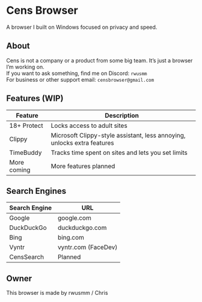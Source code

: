 # Cens Browser

A browser I built on Windows focused on privacy and speed.

## About

Cens is not a company or a product from some big team. It’s just a browser I’m working on.  
If you want to ask something, find me on Discord: `rwusmm`  
For business or other support email: `censbrowser@gmail.com`

## Features (WIP)

| Feature      | Description                                  |
|--------------|----------------------------------------------|
| 18+ Protect  | Locks access to adult sites                   |
| Clippy       | Microsoft Clippy-style assistant, less annoying, unlocks extra features |
| TimeBuddy    | Tracks time spent on sites and lets you set limits |
| More coming  | More features planned                         |

## Search Engines

| Search Engine | URL           |
|---------------|---------------|
| Google        | google.com    |
| DuckDuckGo    | duckduckgo.com|
| Bing          | bing.com      |
| Vyntr         | vyntr.com (FaceDev) |
| CensSearch    | Planned       |

## Owner

This browser is made by rwusmm / Chris
